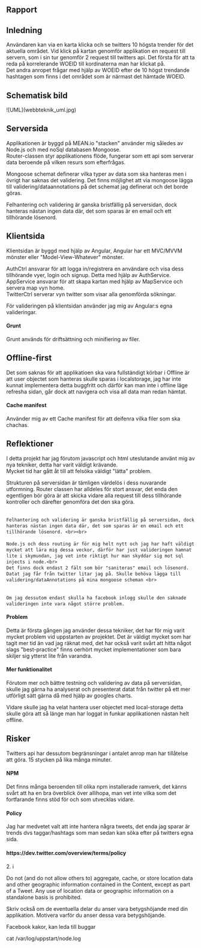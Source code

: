 Rapport
----------
<h2>Inledning</h2>
<p>
	Användaren kan via en karta klicka och se twitters 10 högsta trender för det aktuella området.
	Vid klick på kartan genomför applikation en request till servern, som i sin tur genomför 2 request till twitters api. Det första för att ta reda på korrelerande WOEID till kordinaterna man har klickat på. <br />
	Det andra anropet frågar med hjälp av WOEID efter de 10 högst trendande hashtagen som finns i det området som är närmast det hämtade WOEID. 
</p>
<h2>Schematisk bild</h2>
![UML](webbteknik_uml.jpg)
<h2>Serversida</h2>
<p>
	Applikationen är byggd på MEAN.io "stacken" använder mig således av Node.js och med noSql databasen Mongoose.</br>
	Router-classen styr applikationens flöde, fungerar som ett api som serverar data beroende på vilken resurs som efterfrågas. 
</p>
<p>
	Mongoose schemat definerar vilka typer av data som ska hanteras men i övrigt har saknas det validering. Det finns möjlighet att via mongoose lägga till validering/dataannotations på det schemat jag definerat och det borde göras. 
</p>
<p>
	Felhantering och validering är ganska bristfällig på serversidan, dock hanteras nästan ingen data där, det som sparas är en email och ett tillhörande lösenord. 
</p>

<h2>Klientsida</h2>
<p>
	Klientsidan är byggd med hjälp av Angular, Angular har ett MVC/MVVM mönster eller "Model-View-Whatever" mönster.
</p>
<p>
	AuthCtrl ansvarar för att logga in/registrera en användare och visa dess tillhörande vyer, login och signup. Detta med hjälp av AuthService. AppService ansvarar för att skapa kartan med hjälp av MapService och servera map vyn home. <br>
	TwitterCtrl serverar vyn twitter som visar alla genomförda sökningar. 
</p>
<p>
	För valideringen på klientsidan använder jag mig av Angular:s egna valideringar.  
</p>
<h4>Grunt</h4>
<p>
	Grunt används för driftsättning och minifiering av filer. 
</p>
<h2>Offline-first</h2>
<p>
	Det som saknas för att applikatioen ska vara fullständigt körbar i Offline är att user objectet som hanteras skulle sparas i localstorage, jag har inte kunnat implementera detta buggfritt 
	och därför kan man inte i offline läge refresha sidan, går dock att navigera och visa all data man redan hämtat.
<p>
<h4>Cache manifest</h4>
<p>
	Använder mig av ett Cache manifest för att deifenra vilka filer som ska chachas. 
</p>

<h2>Reflektioner</h2>
<p>
	I detta projekt har jag förutom javascript och html uteslutande använt mig av nya tekniker, detta har varit väldigt krävande.<br />
	Mycket tid har gått åt till att felsöka väldigt "lätta" problem. 
</p>
<p>
	Strukturen på serversidan är tämligen värdelös i dess nuvarande utformning. Router classen har alldeles för stort ansvar, det enda den egentligen bör göra är att skicka vidare alla request till dess tillhörande kontroller och därefter genomföra det den ska göra. <br><br>

	Felhantering och validering är ganska bristfällig på serversidan, dock hanteras nästan ingen data där, det som sparas är en email och ett tillhörande lösenord. <br><br>

	Node.js och dess routing är för mig helt nytt och jag har haft väldigt mycket att lära mig dessa veckor, därför har just valideringen hamnat lite i skymundan, jag vet inte riktigt hur man skyddar sig mot sql injects i node.<br>
	Det finns dock endast 2 fält som bör "saniteras" email och lösenord. Datat jag får från twitter litar jag på. Skulle behöva lägga till validering/dataAnnotations på mina mongoose scheman <br>


	Om jag dessutom endast skulla ha facebook inlogg skulle den saknade valideringen inte vara något större problem.
</p>
<h4>Problem</h4>
<p>
	Detta är första gången jag använder dessa tekniker, det har för mig varit mycket problem vid uppstarten av projektet. Det är väldigt mycket som har tagit mer tid än vad jag räknat med, det har också varit svårt att hitta något slags "best-practice" finns oerhört mycket implementationer som bara skiljer sig ytterst lite från varandra. 
</p>
<h4>Mer funktionalitet</h4>
<p>
	Förutom mer och bättre testning och validering av data på serversidan, skulle jag gärna ha analyserat och presenterat datat från twitter på ett mer utförligt sätt gärna då med hjälp av googles charts. 
</p>
<p>
	Vidare skulle jag ha velat hantera user objectet med local-storage detta skulle göra att så länge man har loggat in funkar applikationen nästan helt offline. 
</p>
<h2>Risker</h2>
<p>
</p>
<p>
	Twitters api har dessutom begränsningar i antalet anrop man har tillåtelse att göra. 15 stycken på lika många minuter.  
</p>
<h4>NPM </h4>
<p>
	Det finns många beroenden till olika npm installerade ramverk, det känns svårt att ha en bra överblick över allihopa, man vet inte vilka som det fortfarande finns stöd för och som utvecklas vidare. 
</p>
<h4>Policy</h4>
<p>
	Jag har medvetet valt att inte hantera några tweets, det enda jag sparar är trends dvs taggar/hashtags som man sedan kan söka efter på twitters egna sida. 
</p>
<h4> https://dev.twitter.com/overview/terms/policy</h4>
2. i <br>
<p>
	Do not (and do not allow others to) aggregate, cache, or store location data and other geographic information contained in the Content, except as part of a Tweet. Any use of location data or geographic information on a standalone basis is prohibited.
</p>

Skriv också om de eventuella delar du anser vara betygshöjande med din applikation. Motivera varför du anser dessa vara betygshöjande.


Facebook kakor, kan leda till buggar

cat /var/log/uppstart/node.log